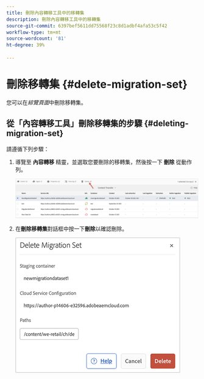 ```yaml
---
title: 刪除內容轉移工具中的移轉集
description: 刪除內容轉移工具中的移轉集
source-git-commit: 6397bef5611dd75568f23c8d1adbf4afa53c5f42
workflow-type: tm+mt
source-wordcount: '81'
ht-degree: 39%

---
```



# 刪除移轉集 {#delete-migration-set}

您可以在&#x200B;*綜覽頁面*中刪除移轉集。


## 從「內容轉移工具」刪除移轉集的步驟 {#deleting-migration-set}

請遵循下列步驟：

1. 導覽至 **內容轉移** 精靈，並選取您要刪除的移轉集，然後按一下 **刪除** 從動作列。

   ![影像](/help/move-to-cloud-service/content-transfer-tool/assets-ctt/migration-delete1.png)

1. 在&#x200B;**刪除移轉集**&#x200B;對話框中按一下&#x200B;**刪除**&#x200B;以確認刪除。

   ![影像](/help/move-to-cloud-service/content-transfer-tool/assets-ctt/migration-delete2.png)
